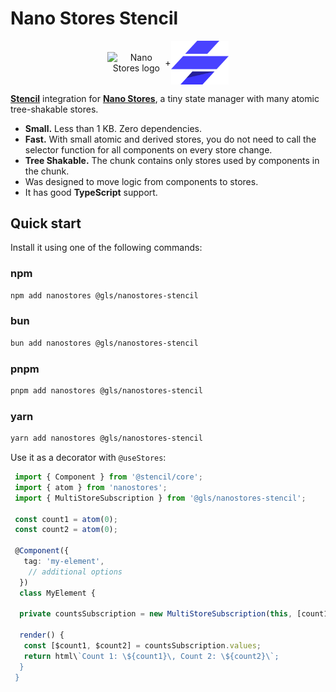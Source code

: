 # Nano Stores Stencil

<div align=center style="display: grid; grid-auto-flow: column; justify-content: center; align-items: center;">
<img width="92" title="Nano Stores logo"
     src="https://nanostores.github.io/nanostores/logo.svg" />
     <span style="padding:20; font-size: 50">+</span>
<img width="92" title="Stencil JS logo" src="https://raw.githubusercontent.com/ionic-team/stencil/main/stencil-logo.png" />
</div>

**[Stencil]** integration for **[Nano Stores]**, a tiny state manager
with many atomic tree-shakable stores.

- **Small.** Less than 1 KB. Zero dependencies.
- **Fast.** With small atomic and derived stores, you do not need to call
  the selector function for all components on every store change.
- **Tree Shakable.** The chunk contains only stores used by components
  in the chunk.
- Was designed to move logic from components to stores.
- It has good **TypeScript** support.

## Quick start

Install it using one of the following commands:

### npm

```bash
npm add nanostores @gls/nanostores-stencil
```

### bun

```bash
bun add nanostores @gls/nanostores-stencil
```

### pnpm

```bash
pnpm add nanostores @gls/nanostores-stencil
```

### yarn

```bash
yarn add nanostores @gls/nanostores-stencil
```

Use it as a decorator with `@useStores`:

```ts
 import { Component } from '@stencil/core';
 import { atom } from 'nanostores';
 import { MultiStoreSubscription } from '@gls/nanostores-stencil';
 
 const count1 = atom(0);
 const count2 = atom(0);
   
 @Component({
   tag: 'my-element',
    // additional options
  })
  class MyElement {
  
  private countsSubscription = new MultiStoreSubscription(this, [count1, count2]);
 
  render() {
   const [$count1, $count2] = countsSubscription.values;
   return html\`Count 1: \${count1}\, Count 2: \${count2}\`;
  }
 }

```

[Nano Stores]: https://github.com/nanostores/nanostores/
[Stencil]: (https://stenciljs.com/)